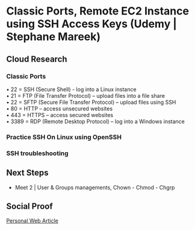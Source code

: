 # Classic Ports, Remote EC2 Instance using SSH Access Keys (Udemy | Stephane Mareek)

## Cloud Research

### Classic Ports 
• 22 = SSH (Secure Shell) - log into a Linux instance <br>
• 21 = FTP (File Transfer Protocol) – upload files into a file share <br>
• 22 = SFTP (Secure File Transfer Protocol) – upload files using SSH <br>
• 80 = HTTP – access unsecured websites <br>
• 443 = HTTPS – access secured websites <br>
• 3389 = RDP (Remote Desktop Protocol) – log into a Windows instance <br>

### Practice SSH On Linux using OpenSSH 

### SSH troubleshooting


## Next Steps

- Meet 2 | User & Groups managements, Chown - Chmod - Chgrp

## Social Proof

[Personal Web Article](https://afifurrohman-id.github.io/article/100DaysOfCloud)
